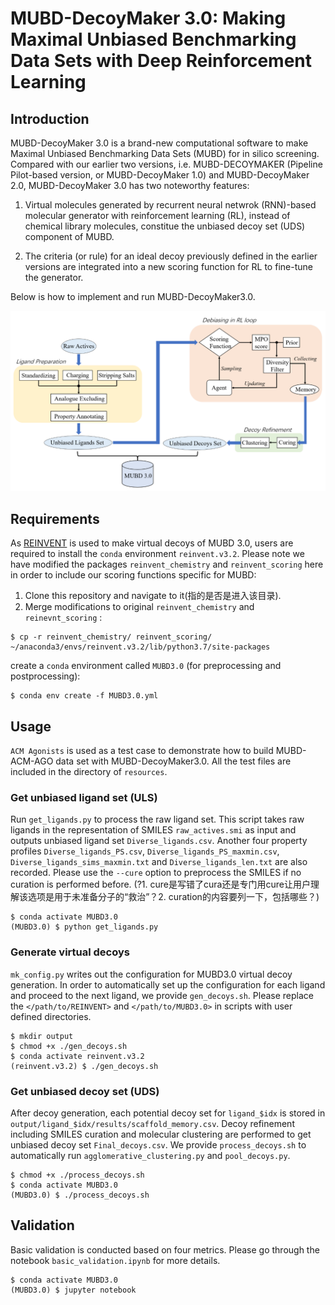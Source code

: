 # MUBD-DecoyMaker 3.0: Making Maximal Unbiased Benchmarking Data Sets with Deep Reinforcement Learning

## Introduction

MUBD-DecoyMaker 3.0 is a brand-new computational software to make Maximal Unbiased Benchmarking Data Sets (MUBD) for in silico screening. Compared with our earlier two versions, i.e. MUBD-DECOYMAKER (Pipeline Pilot-based version, or MUBD-DecoyMaker 1.0) and MUBD-DecoyMaker 2.0, MUBD-DecoyMaker 3.0 has two noteworthy features:

1. Virtual molecules generated by recurrent neural netwrok (RNN)-based molecular generator with reinforcement learning (RL), instead of chemical library molecules, constitue the unbiased decoy set (UDS) component of MUBD. 

2. The criteria (or rule) for an ideal decoy previously defined in the earlier versions are integrated into a new scoring function for RL to fine-tune the generator.


Below is how to implement and run MUBD-DecoyMaker3.0.

![Figure from manuscript](figures/model.png)

## Requirements

As [REINVENT](https://github.com/MolecularAI/Reinvent) is used to make virtual decoys of MUBD 3.0, users are required to install the `conda` environment `reinvent.v3.2`. Please note we have modified the packages `reinvent_chemistry` and `reinvent_scoring` here in order to include our scoring functions specific for MUBD:
1) Clone this repository and navigate to it(指的是否是进入该目录).
2) Merge modifications to original `reinvent_chemistry` and `reinevnt_scoring` :
```
$ cp -r reinvent_chemistry/ reinvent_scoring/ ~/anaconda3/envs/reinvent.v3.2/lib/python3.7/site-packages
```
create a `conda` environment called `MUBD3.0` (for preprocessing and postprocessing): 
```
$ conda env create -f MUBD3.0.yml
```

## Usage

`ACM Agonists` is used as a test case to demonstrate how to build MUBD-ACM-AGO data set with MUBD-DecoyMaker3.0. All the test files are included in the directory of `resources`. 

### Get unbiased ligand set (ULS)
Run `get_ligands.py` to process the raw ligand set. This script takes raw ligands in the representation of SMILES `raw_actives.smi` as input and outputs unbiased ligand set `Diverse_ligands.csv`. Another four property profiles `Diverse_ligands_PS.csv`, `Diverse_ligands_PS_maxmin.csv`, `Diverse_ligands_sims_maxmin.txt` and `Diverse_ligands_len.txt` are also recorded. Please use the `--cure` option to preprocess the SMILES if no curation is performed before. (?1. cure是写错了cura还是专门用cure让用户理解该选项是用于未准备分子的“救治”？2. curation的内容要列一下，包括哪些？) 
```
$ conda activate MUBD3.0
(MUBD3.0) $ python get_ligands.py
```

### Generate virtual decoys

`mk_config.py` writes out the configuration for MUBD3.0 virtual decoy generation. In order to automatically set up the configuration for each ligand and proceed to the next ligand, we provide `gen_decoys.sh`. Please replace the `</path/to/REINVENT>` and `</path/to/MUBD3.0>` in scripts with user defined directories.
```
$ mkdir output
$ chmod +x ./gen_decoys.sh
$ conda activate reinvent.v3.2
(reinvent.v3.2) $ ./gen_decoys.sh
```

### Get unbiased decoy set (UDS)
After decoy generation, each potential decoy set for `ligand_$idx` is stored in `output/ligand_$idx/results/scaffold_memory.csv`. Decoy refinement including SMILES curation and molecular clustering are performed to get unbiased decoy set `Final_decoys.csv`. We provide `process_decoys.sh` to automatically run `agglomerative_clustering.py` and `pool_decoys.py`.
```
$ chmod +x ./process_decoys.sh
$ conda activate MUBD3.0
(MUBD3.0) $ ./process_decoys.sh
```

## Validation
Basic validation is conducted based on four metrics. Please go through the notebook `basic_validation.ipynb` for more details.
```
$ conda activate MUBD3.0
(MUBD3.0) $ jupyter notebook
```
